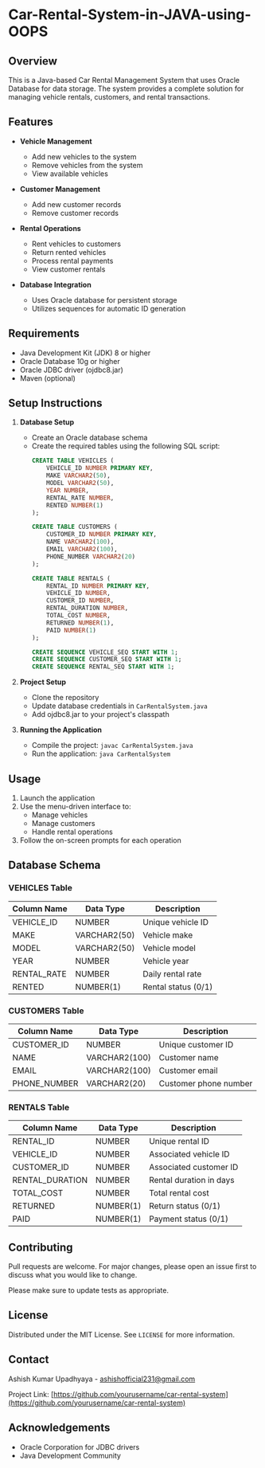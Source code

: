 # Car-Rental-System-in-JAVA-using-OOPS

## Overview

This is a Java-based Car Rental Management System that uses Oracle Database for data storage. The system provides a complete solution for managing vehicle rentals, customers, and rental transactions.

## Features

- **Vehicle Management**
  - Add new vehicles to the system
  - Remove vehicles from the system
  - View available vehicles
  
- **Customer Management**
  - Add new customer records
  - Remove customer records
  
- **Rental Operations**
  - Rent vehicles to customers
  - Return rented vehicles
  - Process rental payments
  - View customer rentals
  
- **Database Integration**
  - Uses Oracle database for persistent storage
  - Utilizes sequences for automatic ID generation

## Requirements

- Java Development Kit (JDK) 8 or higher
- Oracle Database 10g or higher
- Oracle JDBC driver (ojdbc8.jar)
- Maven (optional)

## Setup Instructions

1. **Database Setup**
   - Create an Oracle database schema
   - Create the required tables using the following SQL script:
     ```sql
     CREATE TABLE VEHICLES (
         VEHICLE_ID NUMBER PRIMARY KEY,
         MAKE VARCHAR2(50),
         MODEL VARCHAR2(50),
         YEAR NUMBER,
         RENTAL_RATE NUMBER,
         RENTED NUMBER(1)
     );
     
     CREATE TABLE CUSTOMERS (
         CUSTOMER_ID NUMBER PRIMARY KEY,
         NAME VARCHAR2(100),
         EMAIL VARCHAR2(100),
         PHONE_NUMBER VARCHAR2(20)
     );
     
     CREATE TABLE RENTALS (
         RENTAL_ID NUMBER PRIMARY KEY,
         VEHICLE_ID NUMBER,
         CUSTOMER_ID NUMBER,
         RENTAL_DURATION NUMBER,
         TOTAL_COST NUMBER,
         RETURNED NUMBER(1),
         PAID NUMBER(1)
     );
     
     CREATE SEQUENCE VEHICLE_SEQ START WITH 1;
     CREATE SEQUENCE CUSTOMER_SEQ START WITH 1;
     CREATE SEQUENCE RENTAL_SEQ START WITH 1;
     ```
   
2. **Project Setup**
   - Clone the repository
   - Update database credentials in `CarRentalSystem.java`
   - Add ojdbc8.jar to your project's classpath

3. **Running the Application**
   - Compile the project: `javac CarRentalSystem.java`
   - Run the application: `java CarRentalSystem`

## Usage

1. Launch the application
2. Use the menu-driven interface to:
   - Manage vehicles
   - Manage customers
   - Handle rental operations
3. Follow the on-screen prompts for each operation

## Database Schema

### VEHICLES Table
| Column Name    | Data Type      | Description               |
|----------------|----------------|---------------------------|
| VEHICLE_ID     | NUMBER         | Unique vehicle ID         |
| MAKE           | VARCHAR2(50)   | Vehicle make              |
| MODEL          | VARCHAR2(50)   | Vehicle model             |
| YEAR           | NUMBER         | Vehicle year              |
| RENTAL_RATE    | NUMBER         | Daily rental rate         |
| RENTED         | NUMBER(1)      | Rental status (0/1)       |

### CUSTOMERS Table
| Column Name    | Data Type      | Description               |
|----------------|----------------|---------------------------|
| CUSTOMER_ID    | NUMBER         | Unique customer ID        |
| NAME           | VARCHAR2(100)  | Customer name             |
| EMAIL          | VARCHAR2(100)  | Customer email            |
| PHONE_NUMBER   | VARCHAR2(20)   | Customer phone number     |

### RENTALS Table
| Column Name       | Data Type      | Description               |
|-------------------|----------------|---------------------------|
| RENTAL_ID         | NUMBER         | Unique rental ID          |
| VEHICLE_ID        | NUMBER         | Associated vehicle ID     |
| CUSTOMER_ID       | NUMBER         | Associated customer ID    |
| RENTAL_DURATION   | NUMBER         | Rental duration in days   |
| TOTAL_COST        | NUMBER         | Total rental cost         |
| RETURNED          | NUMBER(1)      | Return status (0/1)       |
| PAID              | NUMBER(1)      | Payment status (0/1)      |

## Contributing

Pull requests are welcome. For major changes, please open an issue first to discuss what you would like to change.

Please make sure to update tests as appropriate.

## License

Distributed under the MIT License. See `LICENSE` for more information.

## Contact

Ashish Kumar Upadhyaya - [ashishofficial231@gmail.com](mailto:ashishofficial231@gmail.com)

Project Link: [https://github.com/yourusername/car-rental-system](https://github.com/yourusername/car-rental-system)

## Acknowledgements

- Oracle Corporation for JDBC drivers
- Java Development Community
